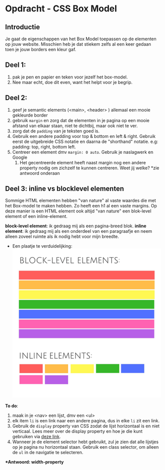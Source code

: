 # Opdracht - CSS Box Model

## Introductie

Je gaat de eigenschappen van het Box Model toepassen op de elementen op jouw website. Misschien heb je dat stiekem zelfs al een keer gedaan toen je jouw borders een kleur gaf.

## Deel 1:

1. pak je pen en papier en teken voor jezelf het box-model.
2. Nee maar echt, doe dit even, want het helpt voor je begrip.

## Deel 2:

1. geef je semantic elements (&lt;main&gt;, &lt;header&gt; ) allemaal een mooie gekleurde border
2. gebruik `margin` en zorg dat de elementen in je pagina op een mooie afstand van elkaar staan, niet te dichtbij, maar ook niet te ver.
3. zorg dat de `padding` van je teksten goed is.
4. Gebruik een andere padding voor top & bottom en left & right. Gebruik eerst de uitgebreide CSS notatie en daarna de "shorthand" notatie. e.g: padding: top, right, bottom left.
5. Centreer een element dmv `margin: 0 auto`. Gebruik je naslagwerk en Google
   1. Het gecentreerde element heeft naast margin nog een andere property nodig om zichzelf te kunnen centreren. Weet jij welke? \*zie antwoord onderaan

## Deel 3: inline vs blocklevel elementen

Sommige HTML elementen hebben "van nature" al vaste waardes die met het Box-model te maken hebben. Zo heeft een h1 al een vaste margins. Op deze manier is een HTML element ook altijd "van nature" een blok-level element of een inline-element.

**block-level element**: ik gedraag mij als een pagina-breed blok. **inline element**: ik gedraag mij als een onderdeel van een paragraafje en neem alleen zoveel ruimte als ik nodig hebt voor mijn breedte.

- Een plaatje te verduidelijking:
  ![alt elements](image.png "Elements")

**To do**:

1. maak in je &lt;nav&gt; een lijst, dmv een &lt;ul&gt;
2. elk item `li` is een link naar een andere pagina, dus in elke `li` zit een link.
3. Gebruik de `display` property van CSS zodat de lijst horizontaal is en niet verticaal. Lees meer over de display property en hoe je die kunt gebruiken via [deze link](https://www.w3schools.com/css/css_navbar.asp).
4. Wanneer je de element selector hebt gebruikt, zul je zien dat alle lijstjes op je pagina nu horizontaal staan. Gebruik een class selector, om alleen de `ul` in de navigatie te selecteren.

**\*Antwoord: width-property**
